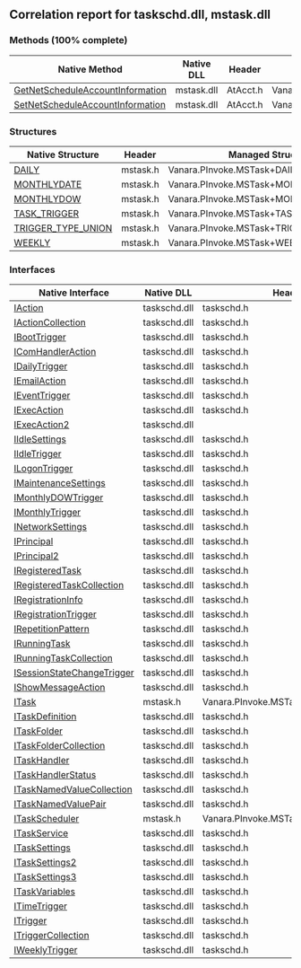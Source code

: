 ## Correlation report for taskschd.dll, mstask.dll  
### Methods (100% complete)  
Native Method | Native DLL | Header | Managed Method  
--- | --- | --- | ---  
[GetNetScheduleAccountInformation](http://msdn2.microsoft.com/en-us/library/aa370264) | mstask.dll | AtAcct.h | Vanara.PInvoke.MSTask.GetNetScheduleAccountInformation  
[SetNetScheduleAccountInformation](http://msdn2.microsoft.com/en-us/library/aa370955) | mstask.dll | AtAcct.h | Vanara.PInvoke.MSTask.SetNetScheduleAccountInformation  
### Structures  
Native Structure | Header | Managed Structure  
--- | --- | ---  
[DAILY](http://msdn2.microsoft.com/en-us/library/aa446857) | mstask.h | Vanara.PInvoke.MSTask+DAILY  
[MONTHLYDATE](http://msdn2.microsoft.com/en-us/library/aa381918) | mstask.h | Vanara.PInvoke.MSTask+MONTHLYDATE  
[MONTHLYDOW](http://msdn2.microsoft.com/en-us/library/aa381950) | mstask.h | Vanara.PInvoke.MSTask+MONTHLYDOW  
[TASK_TRIGGER](http://msdn2.microsoft.com/en-us/library/aa383618) | mstask.h | Vanara.PInvoke.MSTask+TASK_TRIGGER  
[TRIGGER_TYPE_UNION](http://msdn2.microsoft.com/en-us/library/aa384002) | mstask.h | Vanara.PInvoke.MSTask+TRIGGER_TYPE_UNION  
[WEEKLY](http://msdn2.microsoft.com/en-us/library/aa384014) | mstask.h | Vanara.PInvoke.MSTask+WEEKLY  
### Interfaces  
Native Interface | Native DLL | Header | Managed Interface  
--- | --- | --- | ---  
[IAction](https://www.google.com/search?num=5&q=IAction+site%3Amicrosoft.com) | taskschd.dll | taskschd.h | Vanara.PInvoke.TaskSchd+IAction  
[IActionCollection](https://www.google.com/search?num=5&q=IActionCollection+site%3Amicrosoft.com) | taskschd.dll | taskschd.h | Vanara.PInvoke.TaskSchd+IActionCollection  
[IBootTrigger](https://www.google.com/search?num=5&q=IBootTrigger+site%3Amicrosoft.com) | taskschd.dll | taskschd.h | Vanara.PInvoke.TaskSchd+IBootTrigger  
[IComHandlerAction](https://www.google.com/search?num=5&q=IComHandlerAction+site%3Amicrosoft.com) | taskschd.dll | taskschd.h | Vanara.PInvoke.TaskSchd+IComHandlerAction  
[IDailyTrigger](https://www.google.com/search?num=5&q=IDailyTrigger+site%3Amicrosoft.com) | taskschd.dll | taskschd.h | Vanara.PInvoke.TaskSchd+IDailyTrigger  
[IEmailAction](https://www.google.com/search?num=5&q=IEmailAction+site%3Amicrosoft.com) | taskschd.dll | taskschd.h | Vanara.PInvoke.TaskSchd+IEmailAction  
[IEventTrigger](https://www.google.com/search?num=5&q=IEventTrigger+site%3Amicrosoft.com) | taskschd.dll | taskschd.h | Vanara.PInvoke.TaskSchd+IEventTrigger  
[IExecAction](https://www.google.com/search?num=5&q=IExecAction+site%3Amicrosoft.com) | taskschd.dll | taskschd.h | Vanara.PInvoke.TaskSchd+IExecAction  
[IExecAction2](https://www.google.com/search?num=5&q=IExecAction2+site%3Amicrosoft.com) | taskschd.dll |  |   
[IIdleSettings](https://www.google.com/search?num=5&q=IIdleSettings+site%3Amicrosoft.com) | taskschd.dll | taskschd.h | Vanara.PInvoke.TaskSchd+IIdleSettings  
[IIdleTrigger](https://www.google.com/search?num=5&q=IIdleTrigger+site%3Amicrosoft.com) | taskschd.dll | taskschd.h | Vanara.PInvoke.TaskSchd+IIdleTrigger  
[ILogonTrigger](https://www.google.com/search?num=5&q=ILogonTrigger+site%3Amicrosoft.com) | taskschd.dll | taskschd.h | Vanara.PInvoke.TaskSchd+ILogonTrigger  
[IMaintenanceSettings](https://www.google.com/search?num=5&q=IMaintenanceSettings+site%3Amicrosoft.com) | taskschd.dll | taskschd.h | Vanara.PInvoke.TaskSchd+IMaintenanceSettings  
[IMonthlyDOWTrigger](https://www.google.com/search?num=5&q=IMonthlyDOWTrigger+site%3Amicrosoft.com) | taskschd.dll | taskschd.h | Vanara.PInvoke.TaskSchd+IMonthlyDOWTrigger  
[IMonthlyTrigger](https://www.google.com/search?num=5&q=IMonthlyTrigger+site%3Amicrosoft.com) | taskschd.dll | taskschd.h | Vanara.PInvoke.TaskSchd+IMonthlyTrigger  
[INetworkSettings](https://www.google.com/search?num=5&q=INetworkSettings+site%3Amicrosoft.com) | taskschd.dll | taskschd.h | Vanara.PInvoke.TaskSchd+INetworkSettings  
[IPrincipal](https://www.google.com/search?num=5&q=IPrincipal+site%3Amicrosoft.com) | taskschd.dll | taskschd.h | Vanara.PInvoke.TaskSchd+IPrincipal  
[IPrincipal2](https://www.google.com/search?num=5&q=IPrincipal2+site%3Amicrosoft.com) | taskschd.dll | taskschd.h | Vanara.PInvoke.TaskSchd+IPrincipal2  
[IRegisteredTask](https://www.google.com/search?num=5&q=IRegisteredTask+site%3Amicrosoft.com) | taskschd.dll | taskschd.h | Vanara.PInvoke.TaskSchd+IRegisteredTask  
[IRegisteredTaskCollection](https://www.google.com/search?num=5&q=IRegisteredTaskCollection+site%3Amicrosoft.com) | taskschd.dll | taskschd.h | Vanara.PInvoke.TaskSchd+IRegisteredTaskCollection  
[IRegistrationInfo](https://www.google.com/search?num=5&q=IRegistrationInfo+site%3Amicrosoft.com) | taskschd.dll | taskschd.h | Vanara.PInvoke.TaskSchd+IRegistrationInfo  
[IRegistrationTrigger](https://www.google.com/search?num=5&q=IRegistrationTrigger+site%3Amicrosoft.com) | taskschd.dll | taskschd.h | Vanara.PInvoke.TaskSchd+IRegistrationTrigger  
[IRepetitionPattern](https://www.google.com/search?num=5&q=IRepetitionPattern+site%3Amicrosoft.com) | taskschd.dll | taskschd.h | Vanara.PInvoke.TaskSchd+IRepetitionPattern  
[IRunningTask](https://www.google.com/search?num=5&q=IRunningTask+site%3Amicrosoft.com) | taskschd.dll | taskschd.h | Vanara.PInvoke.TaskSchd+IRunningTask  
[IRunningTaskCollection](https://www.google.com/search?num=5&q=IRunningTaskCollection+site%3Amicrosoft.com) | taskschd.dll | taskschd.h | Vanara.PInvoke.TaskSchd+IRunningTaskCollection  
[ISessionStateChangeTrigger](https://www.google.com/search?num=5&q=ISessionStateChangeTrigger+site%3Amicrosoft.com) | taskschd.dll | taskschd.h | Vanara.PInvoke.TaskSchd+ISessionStateChangeTrigger  
[IShowMessageAction](https://www.google.com/search?num=5&q=IShowMessageAction+site%3Amicrosoft.com) | taskschd.dll | taskschd.h | Vanara.PInvoke.TaskSchd+IShowMessageAction  
[ITask](http://msdn2.microsoft.com/en-us/library/aa381311) | mstask.h | Vanara.PInvoke.MSTask+ITask  
[ITaskDefinition](https://www.google.com/search?num=5&q=ITaskDefinition+site%3Amicrosoft.com) | taskschd.dll | taskschd.h | Vanara.PInvoke.TaskSchd+ITaskDefinition  
[ITaskFolder](https://www.google.com/search?num=5&q=ITaskFolder+site%3Amicrosoft.com) | taskschd.dll | taskschd.h | Vanara.PInvoke.TaskSchd+ITaskFolder  
[ITaskFolderCollection](https://www.google.com/search?num=5&q=ITaskFolderCollection+site%3Amicrosoft.com) | taskschd.dll | taskschd.h | Vanara.PInvoke.TaskSchd+ITaskFolderCollection  
[ITaskHandler](https://www.google.com/search?num=5&q=ITaskHandler+site%3Amicrosoft.com) | taskschd.dll | taskschd.h | Vanara.PInvoke.TaskSchd+ITaskHandler  
[ITaskHandlerStatus](https://www.google.com/search?num=5&q=ITaskHandlerStatus+site%3Amicrosoft.com) | taskschd.dll | taskschd.h | Vanara.PInvoke.TaskSchd+ITaskHandlerStatus  
[ITaskNamedValueCollection](https://www.google.com/search?num=5&q=ITaskNamedValueCollection+site%3Amicrosoft.com) | taskschd.dll | taskschd.h | Vanara.PInvoke.TaskSchd+ITaskNamedValueCollection  
[ITaskNamedValuePair](https://www.google.com/search?num=5&q=ITaskNamedValuePair+site%3Amicrosoft.com) | taskschd.dll | taskschd.h | Vanara.PInvoke.TaskSchd+ITaskNamedValuePair  
[ITaskScheduler](http://msdn2.microsoft.com/en-us/library/aa381811) | mstask.h | Vanara.PInvoke.MSTask+ITaskScheduler  
[ITaskService](https://www.google.com/search?num=5&q=ITaskService+site%3Amicrosoft.com) | taskschd.dll | taskschd.h | Vanara.PInvoke.TaskSchd+ITaskService  
[ITaskSettings](https://www.google.com/search?num=5&q=ITaskSettings+site%3Amicrosoft.com) | taskschd.dll | taskschd.h | Vanara.PInvoke.TaskSchd+ITaskSettings  
[ITaskSettings2](https://www.google.com/search?num=5&q=ITaskSettings2+site%3Amicrosoft.com) | taskschd.dll | taskschd.h | Vanara.PInvoke.TaskSchd+ITaskSettings2  
[ITaskSettings3](https://www.google.com/search?num=5&q=ITaskSettings3+site%3Amicrosoft.com) | taskschd.dll | taskschd.h | Vanara.PInvoke.TaskSchd+ITaskSettings3  
[ITaskVariables](https://www.google.com/search?num=5&q=ITaskVariables+site%3Amicrosoft.com) | taskschd.dll | taskschd.h | Vanara.PInvoke.TaskSchd+ITaskVariables  
[ITimeTrigger](https://www.google.com/search?num=5&q=ITimeTrigger+site%3Amicrosoft.com) | taskschd.dll | taskschd.h | Vanara.PInvoke.TaskSchd+ITimeTrigger  
[ITrigger](https://www.google.com/search?num=5&q=ITrigger+site%3Amicrosoft.com) | taskschd.dll | taskschd.h | Vanara.PInvoke.TaskSchd+ITrigger  
[ITriggerCollection](https://www.google.com/search?num=5&q=ITriggerCollection+site%3Amicrosoft.com) | taskschd.dll | taskschd.h | Vanara.PInvoke.TaskSchd+ITriggerCollection  
[IWeeklyTrigger](https://www.google.com/search?num=5&q=IWeeklyTrigger+site%3Amicrosoft.com) | taskschd.dll | taskschd.h | Vanara.PInvoke.TaskSchd+IWeeklyTrigger  
